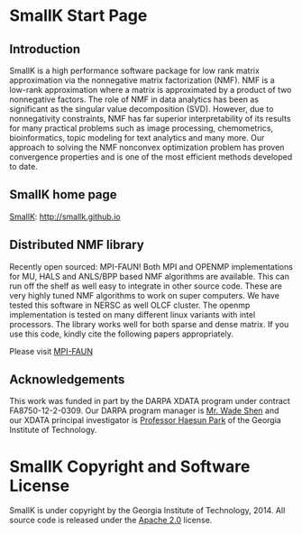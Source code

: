 SmallK Start Page
================

Introduction
----------------
SmallK is a high performance software package for low rank matrix approximation via the nonnegative matrix factorization (NMF). NMF is 
a low-rank approximation where a matrix is approximated 
by a product of two nonnegative factors. 
The role of NMF in data analytics has been as significant as the singular value decomposition (SVD). However, due to 
nonnegativity constraints, NMF has far superior interpretability of its results for many practical problems such as image processing, chemometrics, bioinformatics, topic modeling for text analytics and many more.
Our approach to solving the NMF nonconvex optimization
problem has proven convergence properties and is one of the most efficient 
methods developed to date.


SmallK home page
----------------
[SmallK](http://smallk.github.io): http://smallk.github.io

Distributed NMF library
----------------
Recently open sourced: MPI-FAUN!
Both MPI and OPENMP implementations for MU, HALS and ANLS/BPP based NMF algorithms are available. This can run off the shelf as well easy to integrate in other source code. These are very highly tuned NMF algorithms to work on super computers. We have tested this software in NERSC as well OLCF cluster. The openmp implementation is tested on many different linux variants with intel processors. The library works well for both sparse and dense matrix. If you use this code, kindly cite the following papers appropriately.

Please visit
[MPI-FAUN](https://github.com/ramkikannan/nmflibrary)

Acknowledgements
----------------

This work was funded in part by the DARPA XDATA program under contract
FA8750-12-2-0309. Our DARPA
program manager is
[Mr. Wade Shen](http://www.darpa.mil/staff/mr-wade-shen) and our
XDATA principal investigator is [Professor Haesun Park](http://www.cc.gatech.edu/~hpark/) of the 
Georgia Institute of Technology.

SmallK Copyright and Software License
======================================
SmallK is under copyright by the Georgia Institute of Technology, 2014. 
All source code is released under the 
[Apache 2.0](http://www.apache.org/licenses/LICENSE-2.0) license.
